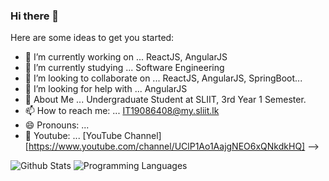 ### Hi there 👋


Here are some ideas to get you started:

- 🔭 I’m currently working on ... ReactJS, AngularJS
- 🌱 I’m currently studying ... Software Engineering
- 👯 I’m looking to collaborate on ... ReactJS, AngularJS, SpringBoot...
- 🤔 I’m looking for help with ... AngularJS
- 💬 About Me ... Undergraduate Student at SLIIT, 3rd Year 1 Semester.
- 📫 How to reach me: ... IT19086408@my.sliit.lk
- 😄 Pronouns: ...
- 🎥 Youtube: ... [YouTube Channel][https://www.youtube.com/channel/UClP1Ao1AajgNEO6xQNkdkHQ]
-->


![Github Stats](https://github-readme-stats.vercel.app/api?username=AnawaratneMANA&show_icons=true&theme=vue-dark&count_private=true)
![Programming Languages](https://github-readme-stats.vercel.app/api/top-langs/?username=AnawaratneMANA&layout=compact&theme=vue-dark)
